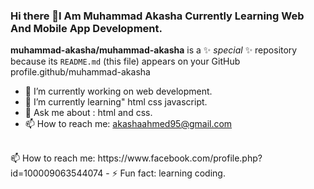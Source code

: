 ### Hi there 👋I Am Muhammad Akasha Currently Learning Web And Mobile App Development.


**muhammad-akasha/muhammad-akasha** is a ✨ _special_ ✨ repository because its `README.md` (this file) appears on your GitHub profile.github/muhammad-akasha



- 🔭 I’m currently working on web development.
- 🌱 I’m currently learning" html css javascript.
- 💬 Ask me about : html and css.
- 📫 How to reach me: akashaahmed95@gmail.com
<br>
📫 How to reach me: https://www.facebook.com/profile.php?id=100009063544074
- ⚡ Fun fact: learning coding.

